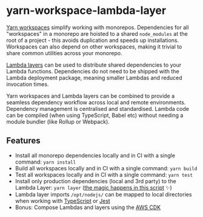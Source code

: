 # yarn-workspace-lambda-layer

[Yarn workspaces](https://yarnpkg.com/features/workspaces) simplify working with monorepos. Dependencies for all "workspaces" in a monorepo are hoisted to a shared `node_modules` at the root of a project - this avoids duplication and speeds up installations. Workspaces can also depend on other workspaces, making it trivial to share common utilities across your monorepo.

[Lambda layers](https://docs.aws.amazon.com/lambda/latest/dg/configuration-layers.html) can be used to distribute shared dependencies to your Lambda functions. Dependencies do not need to be shipped with the Lambda deployment package, meaning smaller Lambdas and reduced invocation times.

Yarn workspaces and Lambda layers can be combined to provide a seamless dependency workflow across local and remote environments. Dependency management is centralised and standardised. Lambda code can be compiled (when using TypeScript, Babel etc) without needing a module bundler (like Rollup or Webpack).

## Features

- Install all monorepo dependencies locally and in CI with a single command: `yarn install`
- Build all workspaces locally and in CI with a single command: `yarn build`
- Test all workspaces locally and in CI with a single command: `yarn test`
- Install only production dependencies (local and 3rd party) to the Lambda Layer: `yarn layer` ([the magic happens in this script](https://github.com/lukehedger/yarn-workspace-lambda-layer/blob/master/scripts/deps-layer.sh) ✨)
- Lambda layer imports `/opt/nodejs/` can be mapped to local directories when working with [TypeScript](https://github.com/lukehedger/yarn-workspace-lambda-layer/blob/master/lambda-a/tsconfig.json#L13) or [Jest](https://github.com/lukehedger/yarn-workspace-lambda-layer/blob/master/lambda-a/jest.config.js#L3)
- Bonus: Compose Lambdas and layers using the [AWS CDK](https://github.com/lukehedger/yarn-workspace-lambda-layer/blob/master/cloud-infrastructure/lib/infrastructure-stack.ts)
